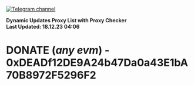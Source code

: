 [![Telegram channel](https://img.shields.io/endpoint?url=https://runkit.io/damiankrawczyk/telegram-badge/branches/master?url=https://t.me/n4z4v0d)](https://t.me/n4z4v0d) 

**Dynamic Updates Proxy List with Proxy Checker**  
**Last Updated: 18.12.23 04:06**

# DONATE (_any evm_) - 0xDEADf12DE9A24b47Da0a43E1bA70B8972F5296F2
